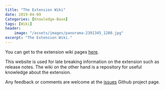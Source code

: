 ```yaml
---
title: "The Extension Wiki"
date: 2019-04-09
Categories: [Knowledge-Base]
tags: [Wiki]
header:
    image: "/assets/images/panorama-2391345_1280.jpg"
excerpt: "The Extension Wiki."
---
```

You can get to the extension wiki pages <a href="https://aka.ms/O365FiddlerExtensionWiki" target="_blank">here</a>.

This website is used for late breaking information on the extension such as release notes. The wiki on the other hand is a repository for useful knowledge about the extension.

Any feedback or comments are welcome at the <a href="https://aka.ms/O365FiddlerExtensionIssues" target="_blank">issues</a> Github project page.